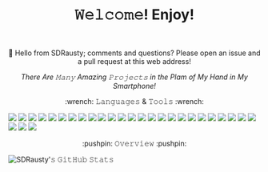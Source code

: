 <h1 align="center">𝚆𝚎𝚕𝚌𝚘𝚖𝚎! Enjoy!</h1></br>
<p align="center"></bold>👋 Hello from SDRausty;  comments and questions? Please open an issue and a pull request at this web address!</b></p>
<p align="center"><em>There Are 𝙼𝚊𝚗𝚢 Amazing 𝙿𝚛𝚘𝚓𝚎𝚌𝚝𝚜 in the Plam of My Hand in My Smartphone!</em></p>
<p align="center">:wrench: 𝙻𝚊𝚗𝚐𝚞𝚊𝚐𝚎𝚜 & 𝚃𝚘𝚘𝚕𝚜 :wrench:</p>
<p align="left"><a href="https://www.android.com/"><img src="https://img.shields.io/badge/-Android-000000?style=for-the-badge&logo=Android"></a> <a href="http://apple.com/"><img src="https://img.shields.io/badge/-Apple-000000?style=for-the-badge&logo=Apple"></a> <a href="http://asm.sourceforge.net/"><img src="https://img.shields.io/badge/-ASM-000000?style=for-the-badge&logo=ASM"></a> <a href="https://www.gnu.org/software/bash/"><img src="https://img.shields.io/badge/-BASH-000000?style=for-the-badge&logo=BASH"></a> <img src="https://img.shields.io/badge/-Basic-000000?style=for-the-badge&logo=Basic"> <a href="http://www.open-std.org/jtc1/sc22/wg14/"><img src="https://img.shields.io/badge/-C-000000?style=for-the-badge&logo=C"></a> <img src="https://img.shields.io/badge/-CLI-000000?style=for-the-badge&logo=CLI"> <a href="http://www.open-std.org/jtc1/sc22/wg21/"><img src="https://img.shields.io/badge/-Cplus-000000?style=for-the-badge&logo=CSS3"></a> <img src="https://img.shields.io/badge/-CSS3-000000?style=for-the-badge&logo=Cplus"> <img src="https://img.shields.io/badge/-HTML5-000000?style=for-the-badge&logo=HTML5"> <img src="https://img.shields.io/badge/-Linux-000000?style=for-the-badge&logo=Linux"> <img src="https://img.shields.io/badge/-Java-000000?style=for-the-badge&logo=Java"> <img src="https://img.shields.io/badge/-JavaScript-000000?style=for-the-badge&logo=JavaScript"> <img src="https://img.shields.io/badge/-Lua-000000?style=for-the-badge&logo=Lua"> <img src="https://img.shields.io/badge/-Markdown-000000?style=for-the-badge&logo=Markdown"> <img src="https://img.shields.io/badge/-Pascel-000000?style=for-the-badge&logo=Pascel"> <a href="https://perl.org/"><img src="https://img.shields.io/badge/-Perl-000000?style=for-the-badge&logo=Perl"></a> <a href="https://php.net/"><img src="https://img.shields.io/badge/-PHP-000000?style=for-the-badge&logo=PHP"></a> <a href="https://python.org/"><img src="https://img.shields.io/badge/-Python-000000?style=for-the-badge&logo=Python"></a> <img src="https://img.shields.io/badge/-RPG-000000?style=for-the-badge&logo=RPG"> <a href="https://www.ruby-lang.org/"><img src="https://img.shields.io/badge/-Ruby-000000?style=for-the-badge&logo=Ruby"></a> <img src="https://img.shields.io/badge/-RPG-000000?style=for-the-badge&logo=RPG"> <img src="https://img.shields.io/badge/-Shell-000000?style=for-the-badge&logo=Shell"> <img src="https://img.shields.io/badge/-SQL-000000?style=for-the-badge&logo=SQL"> <img src="https://img.shields.io/badge/-Terminal-000000?style=for-the-badge&logo=Terminal"> <a href="https://www.latex-project.org/"><img src="https://img.shields.io/badge/-TeX-000000?style=for-the-badge&logo=TeX"></a> <a href="https://www.microsoft.com/"><img src="https://img.shields.io/badge/-Windows-000000?style=for-the-badge&logo=Windows"></a> <a href="https://www.zsh.org/"><img src="https://img.shields.io/badge/-ZSH-000000?style=for-the-badge&logo=ZSH"></a></p>
<p align="center">:pushpin: 𝙾𝚟𝚎𝚛𝚟𝚒𝚎𝚠 :pushpin:</p>

![SDRausty'𝚜 𝙶𝚒𝚝𝙷𝚞𝚋 𝚂𝚝𝚊𝚝𝚜](https://github-readme-stats.vercel.app/api?username=SDRAUSTY&show_icons=true&include_all_commits=true&count_private=true&theme=algolia)
<!--README.md EOF-->
